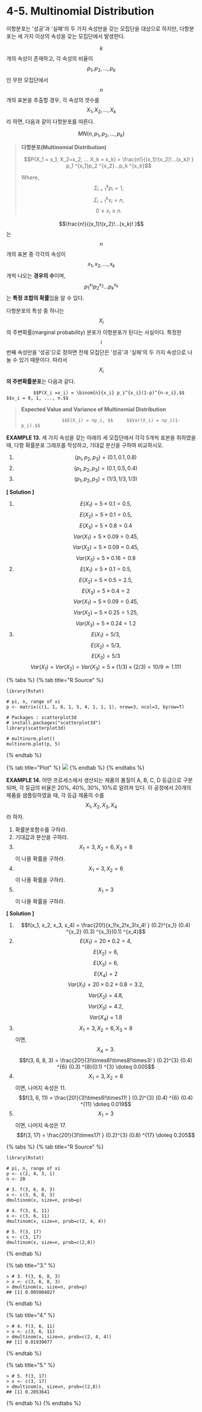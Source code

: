 # 4-5. Multinomial Distribution

이항분포는 '성공'과 '실패'의 두 가지 속성만을 갖는 모집단을 대상으로 하지만, 다항분포는 세 가지 이상의 속성을 갖는 모집단에서 발생한다. 

$$k$$개의 속성이 존재하고, 각 속성의 비율이 $$p_1, p_2, ..., p_k$$ 인 무한 모집단에서 $$n$$ 개의 표본을 추출할 경우, 각 속성의 갯수를 $$X_1, X_2, ..., X_k$$ 라 하면, 다음과 같이 다항분포를 따른다. 

 $$MN(n, p_1, p_2, ..., p_k)$$ 

> **다항분포\(Multinomial Distribution\)**
>
> $$P(X_1 = x_1, X_2=x_2, ... X_k = x_k) = \frac{n!}{(x_1)!(x_2)!...(x_k)! } p_1 ^{x_1}p_2 ^{x_2}...p_k ^{x_k}$$ 
>
> Where,  $$\Sigma_{i=1}^{k} p_i = 1, $$    $$\Sigma_{i=1}^{k} x_i = n, $$     $$0 \le x_i  \le n.$$

$$\frac{n!}{(x_1)!(x_2)!...(x_k)! }$$는 $$n$$ 개의 표본 중 각각의 속성이 $$x_1, x_2, ..., x_k $$ 개씩 나오는 **경우의 수**이며,  $$p_1 ^{x_1}p_2 ^{x_2}...p_k ^{x_k}$$ 는 **특정 조합의 확률**임을 알 수 있다.



다항분포의 특성 중 하나는 $$X_i$$ 의 주변확률\(marginal probability\) 분포가 이항분포가 된다는 사실이다. 특정한 $$i$$ 번째 속성만을 '성공'으로 정하면 전체 모집단은 '성공'과 '실패'의 두 가지 속성으로 나눌 수 있기 때문이다. 따라서 $$X_i$$**의 주변확률분포**는 다음과 같다.

              $$P(X_i =x_i) = \binom{n}{x_i} p_i^{x_i}(1-p)^{n-x_i},$$    $$x_i = 0, 1, ..., n.$$ 



> **Expected Value and Variance of Multinomial Distribution**
>
>                    $$E(X_i) = np_i, $$     $$Var(X_i) = np_i(1-p_i).$$



**EXAMPLE 13.** 세 가지 속성을 갖는 아래의 세 모집단에서 각각 5개씩 표본을 취하였을 때, 다항 확률분포 그래프를 작성하고, 기대값 분산을 구하여 비교하시오.

1. $$(p_1, p_2, p_3) = (0.1, 0.1, 0.8)$$   
2. $$(p_1, p_2, p_3) = (0.1, 0.5, 0.4)$$
3. $$(p_1, p_2, p_3) = (1/3, 1/3, 1/3)$$ 

**\[ Solution \]** 

1. $$E(X_1) = 5 \times 0.1 = 0.5, $$  $$E(X_2) = 5 \times 0.1 = 0.5, $$  $$E(X_3) = 5 \times 0.8 = 0.4$$   $$Var(X_1) = 5 \times 0.09=0.45, $$  $$Var(X_2) = 5 \times 0.09=0.45,$$        $$Var(X_3) = 5 \times 0.16=0.8$$ 
2. $$E(X_1) = 5 \times 0.1 = 0.5, $$  $$E(X_2) = 5 \times 0.5 = 2.5, $$  $$E(X_3) = 5 \times 0.4 = 2$$   $$Var(X_1) = 5 \times 0.09=0.45, $$  $$Var(X_2) = 5 \times 0.25=1.25,$$       $$Var(X_3) = 5 \times 0.24=1.2$$ 
3. $$E(X_1) = 5 / 3, $$  $$E(X_2) = 5 / 3, $$  $$E(X_3) = 5 / 3$$   $$Var(X_1) = Var(X_2) = Var(X_3) = 5 \times (1/3) \times(2/3) = 10/9 \doteq 1.111$$ 

{% tabs %}
{% tab title="R Source" %}
```text
library(Rstat)

# pi, n, range of xi
p <- matrix(c(1, 1, 8, 1, 5, 4, 1, 1, 1), nrow=3, ncol=3, byrow=T)

# Packages : scatterplot3d
# install.packages("scatterplot3d")
library(scatterplot3d)

# multinorm.plot()
multinorm.plot(p, 5)
```
{% endtab %}

{% tab title="Plot" %}
![](../.gitbook/assets/image%20%28139%29.png)
{% endtab %}
{% endtabs %}



**EXAMPLE 14.** 어떤 프로세스에서 생산되는 제품의 품질이 A, B, C, D 등급으로 구분되며, 각 등급의 비율은 20%, 40%, 30%, 10%로 알려져 있다. 이 공정에서 20개의 제품을 샘플링하였을 때, 각 등급 제품의 수를 $$X_1, X_2, X_3, X_4$$라 하자.

1. 확률분포함수를 구하라.
2. 기대값과 분산을 구하라.
3. $$X_1 = 3, X_2=6, X_3 =8$$ 이 나올 확률을 구하라.
4. $$X_1 = 3, X_2=6$$ 이 나올 확률을 구하라.
5. $$X_1 = 3$$ 이 나올 확률을 구하라.

**\[ Solution \]**

1. $$f(x_1, x_2, x_3, x_4) = \frac{20!}{x_1!x_2!x_3!x_4! } (0.2)^{x_1} (0.4) ^{x_2} (0.3) ^{x_3}(0.1) ^{x_4}$$ 
2.  $$E(X_1) = 20 \times 0.2 = 4,$$ $$E(X_2) = 8,$$ $$E(X_3) = 6,$$ $$E(X_4) = 2$$   $$Var(X_1) = 20 \times 0.2 \times 0.8 = 3.2,$$ $$Var(X_2) = 4.8, $$ $$Var(X_3) = 4.2, $$ $$Var(X_4) = 1.8$$ 
3. $$X_1 = 3, X_2=6, X_3 =8$$ 이면,  $$X_4 =3.$$   $$f(3, 6, 8, 3) = \frac{20!}{3!\times6!\times8!\times3! } (0.2)^{3} (0.4) ^{6} (0.3) ^{8}(0.1) ^{3} \doteq 0.005$$ 
4. $$X_1 = 3, X_2=6$$ 이면, 나머지 속성은 11. $$f(3, 6, 11) = \frac{20!}{3!\times6!\times11! } (0.2)^{3} (0.4) ^{6} (0.4) ^{11} \doteq 0.019$$
5.  $$X_1 = 3$$이면, 나머지 속성은 17.  $$f(3, 17) = \frac{20!}{3!\times17! } (0.2)^{3} (0.8) ^{17} \doteq 0.205$$ 

{% tabs %}
{% tab title="R Source" %}
```text
library(Rstat)

# pi, n, range of xi
p <- c(2, 4, 3, 1)
n <- 20

# 3. f(3, 6, 8, 3)
x <- c(3, 6, 8, 3)
dmultinom(x, size=n, prob=p)

# 4. f(3, 6, 11)
x <- c(3, 6, 11)
dmultinom(x, size=n, prob=c(2, 4, 4))

# 5. f(3, 17)
x <- c(3, 17)
dmultinom(x, size=n, prob=c(2,8))
```
{% endtab %}

{% tab title="3." %}
```text
> # 3. f(3, 6, 8, 3)
> x <- c(3, 6, 8, 3)
> dmultinom(x, size=n, prob=p)
## [1] 0.005004827
```
{% endtab %}

{% tab title="4." %}
```text
> # 4. f(3, 6, 11)
> x <- c(3, 6, 11)
> dmultinom(x, size=n, prob=c(2, 4, 4))
## [1] 0.01939077
```
{% endtab %}

{% tab title="5." %}
```text
> # 5. f(3, 17)
> x <- c(3, 17)
> dmultinom(x, size=n, prob=c(2,8))
## [1] 0.2053641
```
{% endtab %}
{% endtabs %}

